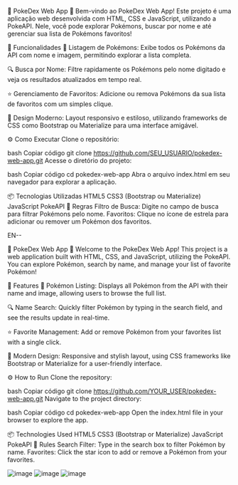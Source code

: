 🌟 PokeDex Web App 🌟
Bem-vindo ao PokeDex Web App! Este projeto é uma aplicação web desenvolvida com HTML, CSS e JavaScript, utilizando a PokeAPI. Nele, você pode explorar Pokémons, buscar por nome e até gerenciar sua lista de Pokémons favoritos!

🚀 Funcionalidades
📜 Listagem de Pokémons:
Exibe todos os Pokémons da API com nome e imagem, permitindo explorar a lista completa.

🔍 Busca por Nome:
Filtre rapidamente os Pokémons pelo nome digitado e veja os resultados atualizados em tempo real.

⭐ Gerenciamento de Favoritos:
Adicione ou remova Pokémons da sua lista de favoritos com um simples clique.

🎨 Design Moderno:
Layout responsivo e estiloso, utilizando frameworks de CSS como Bootstrap ou Materialize para uma interface amigável.

⚙️ Como Executar
Clone o repositório:

bash
Copiar código
git clone https://github.com/SEU_USUARIO/pokedex-web-app.git
Acesse o diretório do projeto:

bash
Copiar código
cd pokedex-web-app
Abra o arquivo index.html em seu navegador para explorar a aplicação.

📦 Tecnologias Utilizadas
HTML5
CSS3 (Bootstrap ou Materialize)
JavaScript
PokeAPI
🎯 Regras
Filtro de Busca: Digite no campo de busca para filtrar Pokémons pelo nome.
Favoritos: Clique no ícone de estrela para adicionar ou remover um Pokémon dos favoritos.

EN--

🌟 PokeDex Web App 🌟
Welcome to the PokeDex Web App! This project is a web application built with HTML, CSS, and JavaScript, utilizing the PokeAPI. You can explore Pokémon, search by name, and manage your list of favorite Pokémon!

🚀 Features
📜 Pokémon Listing:
Displays all Pokémon from the API with their name and image, allowing users to browse the full list.

🔍 Name Search:
Quickly filter Pokémon by typing in the search field, and see the results update in real-time.

⭐ Favorite Management:
Add or remove Pokémon from your favorites list with a single click.

🎨 Modern Design:
Responsive and stylish layout, using CSS frameworks like Bootstrap or Materialize for a user-friendly interface.

⚙️ How to Run
Clone the repository:

bash
Copiar código
git clone https://github.com/YOUR_USER/pokedex-web-app.git
Navigate to the project directory:

bash
Copiar código
cd pokedex-web-app
Open the index.html file in your browser to explore the app.

📦 Technologies Used
HTML5
CSS3 (Bootstrap or Materialize)
JavaScript
PokeAPI
🎯 Rules
Search Filter: Type in the search box to filter Pokémon by name.
Favorites: Click the star icon to add or remove a Pokémon from your favorites.

![image](https://github.com/user-attachments/assets/d7bf80f6-c16f-4ce5-8629-aefd03dd0b95)
![image](https://github.com/user-attachments/assets/89ddcc38-bf0f-4f64-858b-565c37a7c23c)
![image](https://github.com/user-attachments/assets/4ebf8f14-86be-4ddd-9e86-0cf23f4d2243)
